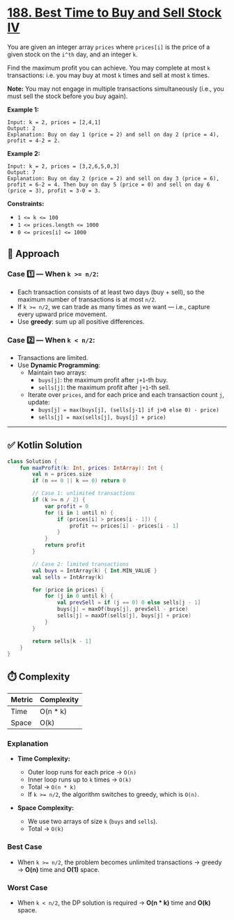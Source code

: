 # [188. Best Time to Buy and Sell Stock IV](https://leetcode.com/problems/best-time-to-buy-and-sell-stock-iv/description/?envType=study-plan-v2&envId=top-interview-150)

You are given an integer array <code>prices</code> where <code>prices[i]</code> is the price of a given stock on the <code>i^th</code> day, and an integer <code>k</code>.

Find the maximum profit you can achieve. You may complete at most <code>k</code> transactions: i.e. you may buy at most <code>k</code> times and sell at most <code>k</code> times.

**Note:**  You may not engage in multiple transactions simultaneously (i.e., you must sell the stock before you buy again).

**Example 1:** 

```
Input: k = 2, prices = [2,4,1]
Output: 2
Explanation: Buy on day 1 (price = 2) and sell on day 2 (price = 4), profit = 4-2 = 2.
```

**Example 2:** 

```
Input: k = 2, prices = [3,2,6,5,0,3]
Output: 7
Explanation: Buy on day 2 (price = 2) and sell on day 3 (price = 6), profit = 6-2 = 4. Then buy on day 5 (price = 0) and sell on day 6 (price = 3), profit = 3-0 = 3.
```

**Constraints:** 

- <code>1 <= k <= 100</code>
- <code>1 <= prices.length <= 1000</code>
- <code>0 <= prices[i] <= 1000</code>

## 🚀 Approach

### Case 1️⃣ — When `k >= n/2`:
- Each transaction consists of at least two days (buy + sell), so the maximum number of transactions is at most `n/2`.
- If `k >= n/2`, we can trade as many times as we want — i.e., capture every upward price movement.
- Use **greedy**: sum up all positive differences.

### Case 2️⃣ — When `k < n/2`:
- Transactions are limited.
- Use **Dynamic Programming**:
  - Maintain two arrays:
    - `buys[j]`: the maximum profit after `j+1`-th buy.
    - `sells[j]`: the maximum profit after `j+1`-th sell.
  - Iterate over `prices`, and for each price and each transaction count `j`, update:
    - `buys[j] = max(buys[j], (sells[j-1] if j>0 else 0) - price)`
    - `sells[j] = max(sells[j], buys[j] + price)`

---

## ✅ Kotlin Solution
```kotlin
class Solution {
    fun maxProfit(k: Int, prices: IntArray): Int {
        val n = prices.size
        if (n == 0 || k == 0) return 0

        // Case 1: unlimited transactions
        if (k >= n / 2) {
            var profit = 0
            for (i in 1 until n) {
                if (prices[i] > prices[i - 1]) {
                    profit += prices[i] - prices[i - 1]
                }
            }
            return profit
        }

        // Case 2: limited transactions
        val buys = IntArray(k) { Int.MIN_VALUE }
        val sells = IntArray(k)

        for (price in prices) {
            for (j in 0 until k) {
                val prevSell = if (j == 0) 0 else sells[j - 1]
                buys[j] = maxOf(buys[j], prevSell - price)
                sells[j] = maxOf(sells[j], buys[j] + price)
            }
        }

        return sells[k - 1]
    }
}
```

## ⏱️ Complexity

| Metric   | Complexity |
|----------|------------|
| Time     | O(n * k)   |
| Space    | O(k)       |

### Explanation
- **Time Complexity:**
  - Outer loop runs for each price → `O(n)`
  - Inner loop runs up to `k` times → `O(k)`
  - Total → `O(n * k)`
  - If `k >= n/2`, the algorithm switches to greedy, which is `O(n)`.
  
- **Space Complexity:**
  - We use two arrays of size `k` (`buys` and `sells`).
  - Total → `O(k)`

### Best Case
- When `k >= n/2`, the problem becomes unlimited transactions → greedy → **O(n)** time and **O(1)** space.

### Worst Case
- When `k < n/2`, the DP solution is required → **O(n * k)** time and **O(k)** space.